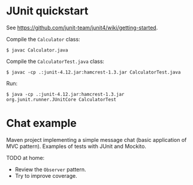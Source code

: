 # JUnit quickstart

See https://github.com/junit-team/junit4/wiki/getting-started.

Compile the `Calculator` class:

```
$ javac Calculator.java
```

Compile the `CalculatorTest.java` class:

```
$ javac -cp .:junit-4.12.jar:hamcrest-1.3.jar CalculatorTest.java
```

Run:

```
$ java -cp .:junit-4.12.jar:hamcrest-1.3.jar org.junit.runner.JUnitCore CalculatorTest
```

# Chat example

Maven project implementing a simple message chat (basic application of MVC pattern). Examples of tests with JUnit and Mockito.

TODO at home:
- Review the `Observer` pattern.
- Try to improve coverage.
